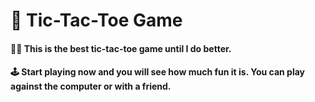 # 👾 Tic-Tac-Toe Game

#### 🙌🏻 This is the best tic-tac-toe game until I do better.

#### 🕹 Start playing now and you will see how much fun it is. You can play against the computer or with a friend.
